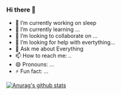### Hi there 👋

<!--
**Ifonly-go2019/ifonly-go2019** is a ✨ _special_ ✨ repository because its `README.md` (this file) appears on your GitHub profile.

Here are some ideas to get you started:
-->
- 🔭 I’m currently working on sleep
- 🌱 I’m currently learning ...
- 👯 I’m looking to collaborate on ...
- 🤔 I’m looking for help with evertything...
- 💬 Ask me about Everything
- 📫 How to reach me: ..
- 😄 Pronouns: ...
- ⚡ Fun fact: ...




[![Anurag's github stats](https://github-readme-stats.vercel.app/api?username=ifonly-go2019&show_icons=true&theme=onedark)](https://github.com/anuraghazra/github-readme-stats)
